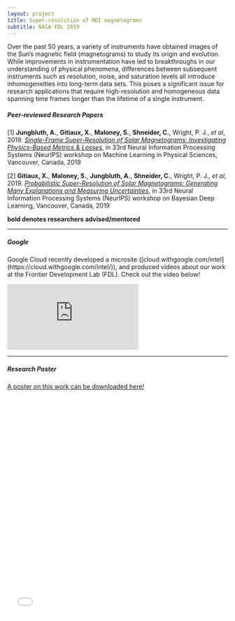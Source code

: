 ```yaml
---
layout: project
title: Super-resolution of MDI magnetograms
subtitle: NASA FDL 2019
---
```


Over the past 50 years, a variety of instruments have obtained images of the Sun’s magnetic field (magnetograms) to study its origin and evolution. While improvements in instrumentation have led to breakthroughs in our understanding of physical phenomena, differences between subsequent instruments such as resolution, noise, and saturation levels all introduce inhomogeneities into long-term data sets. This poses a significant issue for research applications that require high-resolution and homogeneous data spanning time frames longer than the lifetime of a single instrument.

##### Peer-reviewed Research Papers

[1] **Jungbluth, A.**, **Gitiaux, X.**, **Maloney, S.**, **Shneider, C.**, Wright, P. J., *et al*, 2019. [*Single-Frame Super-Resolution of Solar Magnetograms: Investigating Physics-Based Metrics & Losses*](https://arxiv.org/abs/1911.01490), in 33rd Neural Information Processing Systems (NeurIPS) workshop on Machine Learning in Physical Sciences, Vancouver, Canada, 2019

[2]  **Gitiaux, X.**, **Maloney, S.**, **Jungbluth, A.**, **Shneider, C.**, Wright, P. J., *et al*, 2019. [*Probabilistic Super-Resolution of Solar Magnetograms:  Generating Many Explanations and Measuring Uncertainties*](https://arxiv.org/abs/1911.01486), in 33rd  Neural Information Processing Systems (NeurIPS) workshop on Bayesian Deep Learning, Vancouver, Canada, 2019

**bold denotes researchers advised/mentored**

---

##### Google

<p>
Google Cloud recently developed a microsite ([cloud.withgoogle.com/intel](https://cloud.withgoogle.com/intel/)), and produced videos about our work at the Frontier Development Lab (FDL). Check out the video below!
</p>

<div class="youtube_container">
<iframe src="https://www.youtube.com/embed/CMDRHTiJKUA" frameborder="0" allowfullscreen class="video"></iframe>
</div>

---

##### Research Poster
[A poster on this work can be downloaded here!](https://github.com/PaulJWright/pauljwright.github.io/blob/master/assets/projects/2019_FDL/pjwright_SPD51_magnetogram.pdf)

<iframe src='../assets/projects/2019_FDL/pjwright_SPD51_magnetogram.pdf' height='500px' width='100%' frameborder='0' marginwidth='0' marginheight='0' scrolling='no' allow="fullscreen" />
<p>

